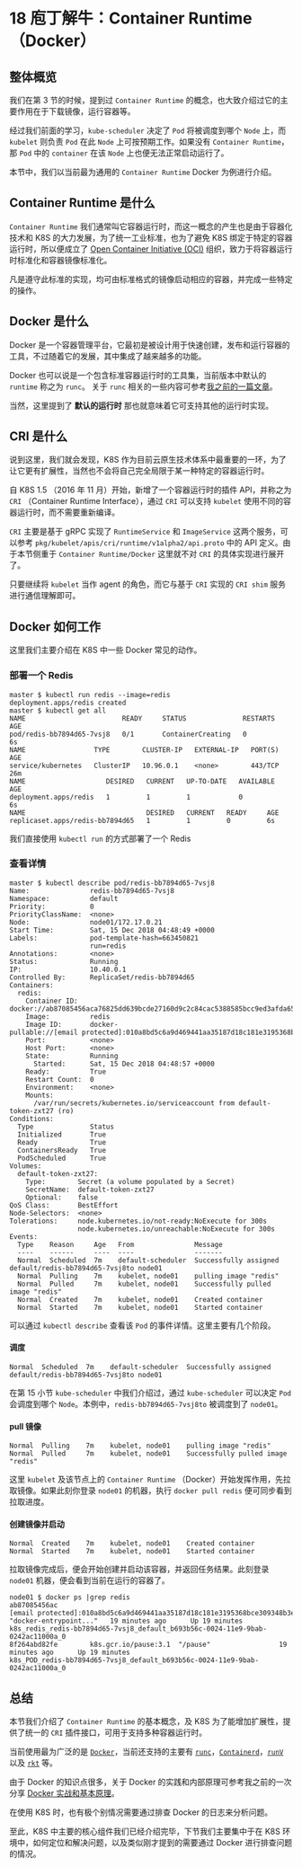 # 18 庖丁解牛：Container Runtime （Docker）

## 整体概览

我们在第 3 节的时候，提到过 `Container Runtime` 的概念，也大致介绍过它的主要作用在于下载镜像，运行容器等。

经过我们前面的学习，`kube-scheduler` 决定了 `Pod` 将被调度到哪个 `Node` 上，而 `kubelet` 则负责 `Pod` 在此 `Node` 上可按预期工作。如果没有 `Container Runtime`，那 `Pod` 中的 `container` 在该 `Node` 上也便无法正常启动运行了。

本节中，我们以当前最为通用的 `Container Runtime` Docker 为例进行介绍。

## Container Runtime 是什么

`Container Runtime` 我们通常叫它容器运行时，而这一概念的产生也是由于容器化技术和 K8S 的大力发展，为了统一工业标准，也为了避免 K8S 绑定于特定的容器运行时，所以便成立了 [Open Container Initiative (OCI)](https://www.opencontainers.org/) 组织，致力于将容器运行时标准化和容器镜像标准化。

凡是遵守此标准的实现，均可由标准格式的镜像启动相应的容器，并完成一些特定的操作。

## Docker 是什么

Docker 是一个容器管理平台，它最初是被设计用于快速创建，发布和运行容器的工具，不过随着它的发展，其中集成了越来越多的功能。

Docker 也可以说是一个包含标准容器运行时的工具集，当前版本中默认的 `runtime` 称之为 `runc`。 关于 `runc` 相关的一些内容可参考[我之前的一篇文章](http://moelove.info/2018/11/23/runc-1.0-rc6-%E5%8F%91%E5%B8%83%E4%B9%8B%E9%99%85/)。

当然，这里提到了 **默认的运行时** 那也就意味着它可支持其他的运行时实现。

## CRI 是什么

说到这里，我们就会发现，K8S 作为目前云原生技术体系中最重要的一环，为了让它更有扩展性，当然也不会将自己完全局限于某一种特定的容器运行时。

自 K8S 1.5 （2016 年 11 月）开始，新增了一个容器运行时的插件 API，并称之为 `CRI` （Container Runtime Interface），通过 `CRI` 可以支持 `kubelet` 使用不同的容器运行时，而不需要重新编译。

`CRI` 主要是基于 gRPC 实现了 `RuntimeService` 和 `ImageService` 这两个服务，可以参考 `pkg/kubelet/apis/cri/runtime/v1alpha2/api.proto` 中的 API 定义。由于本节侧重于 `Container Runtime/Docker` 这里就不对 `CRI` 的具体实现进行展开了。

只要继续将 `kubelet` 当作 agent 的角色，而它与基于 `CRI` 实现的 `CRI shim` 服务进行通信理解即可。

## Docker 如何工作

这里我们主要介绍在 K8S 中一些 Docker 常见的动作。

### 部署一个 Redis

```
master $ kubectl run redis --image=redis
deployment.apps/redis created
master $ kubectl get all
NAME                        READY     STATUS              RESTARTS   AGE
pod/redis-bb7894d65-7vsj8   0/1       ContainerCreating   0          6s
NAME                 TYPE        CLUSTER-IP   EXTERNAL-IP   PORT(S)   AGE
service/kubernetes   ClusterIP   10.96.0.1    <none>        443/TCP   26m
NAME                    DESIRED   CURRENT   UP-TO-DATE   AVAILABLE   AGE
deployment.apps/redis   1         1         1            0           6s
NAME                              DESIRED   CURRENT   READY     AGE
replicaset.apps/redis-bb7894d65   1         1         0         6s
```

我们直接使用 `kubectl run` 的方式部署了一个 Redis

### 查看详情

```
master $ kubectl describe pod/redis-bb7894d65-7vsj8
Name:               redis-bb7894d65-7vsj8
Namespace:          default
Priority:           0
PriorityClassName:  <none>
Node:               node01/172.17.0.21
Start Time:         Sat, 15 Dec 2018 04:48:49 +0000
Labels:             pod-template-hash=663450821
                    run=redis
Annotations:        <none>
Status:             Running
IP:                 10.40.0.1
Controlled By:      ReplicaSet/redis-bb7894d65
Containers:
  redis:
    Container ID:   docker://ab87085456aca76825dd639bcde27160d9c2c84cac5388585bcc9ed3afda6522
    Image:          redis
    Image ID:       docker-pullable://[email protected]:010a8bd5c6a9d469441aa35187d18c181e3195368bce309348b3ee639fce96e0
    Port:           <none>
    Host Port:      <none>
    State:          Running
      Started:      Sat, 15 Dec 2018 04:48:57 +0000
    Ready:          True
    Restart Count:  0
    Environment:    <none>
    Mounts:
      /var/run/secrets/kubernetes.io/serviceaccount from default-token-zxt27 (ro)
Conditions:
  Type              Status
  Initialized       True
  Ready             True
  ContainersReady   True
  PodScheduled      True
Volumes:
  default-token-zxt27:
    Type:        Secret (a volume populated by a Secret)
    SecretName:  default-token-zxt27
    Optional:    false
QoS Class:       BestEffort
Node-Selectors:  <none>
Tolerations:     node.kubernetes.io/not-ready:NoExecute for 300s
                 node.kubernetes.io/unreachable:NoExecute for 300s
Events:
  Type    Reason     Age   From               Message
  ----    ------     ----  ----               -------
  Normal  Scheduled  7m    default-scheduler  Successfully assigned default/redis-bb7894d65-7vsj8to node01
  Normal  Pulling    7m    kubelet, node01    pulling image "redis"
  Normal  Pulled     7m    kubelet, node01    Successfully pulled image "redis"
  Normal  Created    7m    kubelet, node01    Created container
  Normal  Started    7m    kubelet, node01    Started container
```

可以通过 `kubectl describe` 查看该 `Pod` 的事件详情。这里主要有几个阶段。

#### 调度

```
Normal  Scheduled  7m    default-scheduler  Successfully assigned default/redis-bb7894d65-7vsj8to node01
```

在第 15 小节 `kube-scheduler` 中我们介绍过，通过 `kube-scheduler` 可以决定 `Pod` 会调度到哪个 `Node`。本例中，`redis-bb7894d65-7vsj8to` 被调度到了 `node01`。

#### pull 镜像

```
Normal  Pulling    7m    kubelet, node01    pulling image "redis"
Normal  Pulled     7m    kubelet, node01    Successfully pulled image "redis"
```

这里 `kubelet` 及该节点上的 `Container Runtime` （Docker）开始发挥作用，先拉取镜像。如果此刻你登录 `node01` 的机器，执行 `docker pull redis` 便可同步看到拉取进度。

#### 创建镜像并启动

```
Normal  Created    7m    kubelet, node01    Created container
Normal  Started    7m    kubelet, node01    Started container
```

拉取镜像完成后，便会开始创建并启动该容器，并返回任务结果。此刻登录 `node01` 机器，便会看到当前在运行的容器了。

```
node01 $ docker ps |grep redis
ab87085456ac        [email protected]:010a8bd5c6a9d469441aa35187d18c181e3195368bce309348b3ee639fce96e0  "docker-entrypoint..."   19 minutes ago      Up 19 minutes                           k8s_redis_redis-bb7894d65-7vsj8_default_b693b56c-0024-11e9-9bab-0242ac11000a_0
8f264abd82fe        k8s.gcr.io/pause:3.1  "/pause"                 19 minutes ago      Up 19 minutes                           k8s_POD_redis-bb7894d65-7vsj8_default_b693b56c-0024-11e9-9bab-0242ac11000a_0
```

## 总结

本节我们介绍了 `Container Runtime` 的基本概念，及 K8S 为了能增加扩展性，提供了统一的 `CRI` 插件接口，可用于支持多种容器运行时。

当前使用最为广泛的是 [`Docker`](https://github.com/moby/moby/)，当前还支持的主要有 [`runc`](https://github.com/opencontainers/runc)，[`Containerd`](https://github.com/containerd/containerd)，[`runV`](https://github.com/hyperhq/runv) 以及 [`rkt`](https://github.com/rkt/rkt) 等。

由于 Docker 的知识点很多，关于 Docker 的实践和内部原理可参考我之前的一次分享 [Docker 实战和基本原理](https://github.com/tao12345666333/slides/raw/master/2018.09.13-Tech-Talk-Time/Docker%E5%AE%9E%E6%88%98%E5%92%8C%E5%9F%BA%E6%9C%AC%E5%8E%9F%E7%90%86-%E5%BC%A0%E6%99%8B%E6%B6%9B.pdf)。

在使用 K8S 时，也有极个别情况需要通过排查 Docker 的日志来分析问题。

至此，K8S 中主要的核心组件我们已经介绍完毕，下节我们主要集中于在 K8S 环境中，如何定位和解决问题，以及类似刚才提到的需要通过 Docker 进行排查问题的情况。
